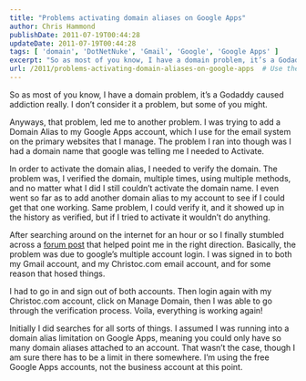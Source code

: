 ```yaml
---
title: "Problems activating domain aliases on Google Apps"
author: Chris Hammond
publishDate: 2011-07-19T00:44:28
updateDate: 2011-07-19T00:44:28
tags: [ 'domain', 'DotNetNuke', 'Gmail', 'Google', 'Google Apps' ]
excerpt: "So as most of you know, I have a domain problem, it’s a Godaddy caused addiction really. I don’t consider it a problem, but some of you might.  Anyways, that problem, led me to another problem. I was trying to add a Domain Alias to my Google Apps account, which I use for the email system on the primary websites that I manage. The problem I ran into though was I had a domain name that google was telling me I needed to Activate.   Be sure to read the full blog post!"
url: /2011/problems-activating-domain-aliases-on-google-apps  # Use the generated URL with year
---
```

<p>So as most of you know, I have a domain problem, it’s a Godaddy caused addiction really. I don’t consider it a problem, but some of you might.</p>  <p>Anyways, that problem, led me to another problem. I was trying to add a Domain Alias to my Google Apps account, which I use for the email system on the primary websites that I manage. The problem I ran into though was I had a domain name that google was telling me I needed to Activate. </p>  <p>In order to activate the domain alias, I needed to verify the domain. The problem was, I verified the domain, multiple times, using multiple methods, and no matter what I did I still couldn’t activate the domain name. I even went so far as to add another domain alias to my account to see if I could get that one working. Same problem, I could verify it, and it showed up in the history as verified, but if I tried to activate it wouldn’t do anything.</p>  <p>After searching around on the internet for an hour or so I finally stumbled across a <a href="https://www.google.com/support/forum/p/Google+Apps/thread?tid=17fd9d1d0f66582a&amp;hl=en" target="_blank">forum post</a> that helped point me in the right direction. Basically, the problem was due to google’s multiple account login. I was signed in to both my Gmail account, and my Christoc.com email account, and for some reason that hosed things.</p>  <p>I had to go in and sign out of both accounts. Then login again with my Christoc.com account, click on Manage Domain, then I was able to go through the verification process. Voila, everything is working again!</p>  <p>Initially I did searches for all sorts of things. I assumed I was running into a domain alias limitation on Google Apps, meaning you could only have so many domain aliases attached to an account. That wasn’t the case, though I am sure there has to be a limit in there somewhere. I’m using the free Google Apps accounts, not the business account at this point.</p>

